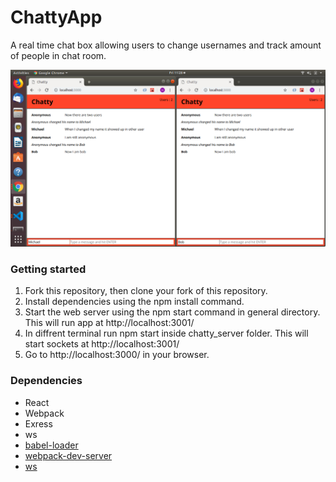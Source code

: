 ChattyApp
=====================

A real time chat box allowing users to change usernames and track amount of people in chat room.

!["Image of two users of chatty app"](https://github.com/michaelt448/chattyApp/blob/master/docs/Chatty-multi-user.png?raw=true)

### Getting started


1. Fork this repository, then clone your fork of this repository.
2. Install dependencies using the npm install command.
3. Start the web server using the npm start command in general directory. This will run app at http://localhost:3001/
4. In diffrent terminal run npm start inside chatty_server folder. This will start sockets at http://localhost:3001/ 
5. Go to http://localhost:3000/ in your browser.



### Dependencies

* React
* Webpack
* Exress
* ws
* [babel-loader](https://github.com/babel/babel-loader)
* [webpack-dev-server](https://github.com/webpack/webpack-dev-server)
* [ws](https://github.com/websockets/ws) 